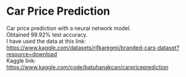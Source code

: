 # Car Price Prediction
Car price prediction with a neural network model.\
Obtained 99.92% test accuracy.\
I have used the data at this link: https://www.kaggle.com/datasets/rifkaregmi/branded-cars-dataset?resource=download \
Kaggle link: https://www.kaggle.com/code/batuhanakcan/carpriceprediction
